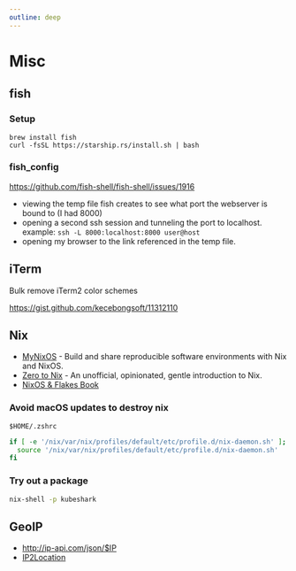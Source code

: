 ```yaml
---
outline: deep
---
```


# Misc

## fish

### Setup

```
brew install fish
curl -fsSL https://starship.rs/install.sh | bash
```

### fish_config

<https://github.com/fish-shell/fish-shell/issues/1916>

- viewing the temp file fish creates to see what port the webserver is bound to (I had 8000)
- opening a second ssh session and tunneling the port to localhost. example:
  `ssh -L 8000:localhost:8000 user@host`
- opening my browser to the link referenced in the temp file.

## iTerm

Bulk remove iTerm2 color schemes

<https://gist.github.com/kecebongsoft/11312110>

## Nix

- [MyNixOS](https://mynixos.com/) - Build and share reproducible software environments with Nix and NixOS.
- [Zero to Nix](https://zero-to-nix.com/) - An unofficial, opinionated, gentle introduction to Nix.
- [NixOS & Flakes Book](https://nixos-and-flakes.thiscute.world/)

### Avoid macOS updates to destroy nix

`$HOME/.zshrc`

```bash
if [ -e '/nix/var/nix/profiles/default/etc/profile.d/nix-daemon.sh' ]; then
  source '/nix/var/nix/profiles/default/etc/profile.d/nix-daemon.sh'
fi
```

### Try out a package

```bash
nix-shell -p kubeshark
```

## GeoIP

- <http://ip-api.com/json/$IP>
- [IP2Location](https://github.com/chrislim2888/ip2location-python)
